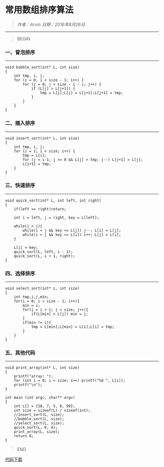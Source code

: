 
# 常用数组排序算法

> *作者：Arvin 日期：2016年8月26日*

---------------------------------

>BEGIN

### 一、冒泡排序
---------------------------------
    void bubble_sort(int* L, int size)
    {
        int tmp, i, j;
        for (i = 0; i < size - 1; i++) {
            for (j = 0; j < size - 1 - i; j++) {
                if (L[j] > L[j+1]) {
                    tmp = L[j];L[j] = L[j+1];L[j+1] = tmp;
                }
            }
        }
    }
    
### 二、插入排序
---------------------------------
    void insert_sort(int* L, int size)
    {
	    int tmp, i, j;
	    for (i = 1; i < size; i++) {
		    tmp = L[i];
		    for (j = i-1; j >= 0 && L[j] > tmp; j--) L[j+1] = L[j];
		    L[j+1] = tmp;
	    }
    }

### 三、快速排序
---------------------------------
    void quick_sort(int* L, int left, int right)
    {
        if(left >= right)return;
        
        int i = left, j = right, key = L[left];
        
        while(i < j){
            while(i < j && key <= L[j]) j--; L[i] = L[j];
            while(i < j && key >= L[i]) i++; L[j] = L[i];
        }
        
        L[i] = key;
        quick_sort(L, left, i - 1);
        quick_sort(L, i + 1, right);
    }

### 四、选择排序
---------------------------------
    void select_sort(int* L, int size)
    {
        int tmp,i,j,min;
        for(i = 0; i < size - 1; i++){
            min = i;
            for(j = i + 1; j < size; j++){
                if(L[min] > L[j]) min = j;
            }
            if(min != i){
                tmp = L[min];L[min] = L[i];L[i] = tmp;
            }
        }
    }

### 五、其他代码
---------------------------------
    void print_array(int* L, int size) 
    {
	    printf("array: ");
	    for (int i = 0; i < size; i++) printf("%d ", L[i]);
	    printf("\n");
    }

    int main (int argc, char** argv) 
    {
	    int L[] = {18, 7, 5, 8, 99};
	    int size = sizeof(L) / sizeof(int);
	    //insert_sort(L, size);
        //bubble_sort(L, size);
        //select_sort(L, size);
        quick_sort(L, 0, 4);
        print_array(L, size);
	    return 0;
    }

>END

[代码下载](documents/array_sort.zip)

